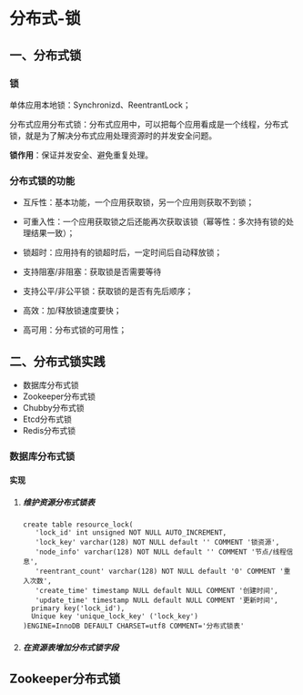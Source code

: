 # 分布式-锁

## 一、分布式锁

### 锁

单体应用本地锁：Synchronizd、ReentrantLock；

分布式应用分布式锁：分布式应用中，可以把每个应用看成是一个线程，分布式锁，就是为了解决分布式应用处理资源时的并发安全问题。

**锁作用**：保证并发安全、避免重复处理。

### 分布式锁的功能

- 互斥性：基本功能，一个应用获取锁，另一个应用则获取不到锁；

- 可重入性：一个应用获取锁之后还能再次获取该锁（幂等性：多次持有锁的处理结果一致）；

- 锁超时：应用持有的锁超时后，一定时间后自动释放锁；

- 支持阻塞/非阻塞：获取锁是否需要等待

- 支持公平/非公平锁：获取锁的是否有先后顺序；

- 高效：加/释放锁速度要快；

- 高可用：分布式锁的可用性；

  

## 二、分布式锁实践

- 数据库分布式锁
- Zookeeper分布式锁
- Chubby分布式锁
- Etcd分布式锁
- Redis分布式锁

### 数据库分布式锁

#### 实现

1. ##### 维护资源分布式锁表

   ```mysql
   create table resource_lock(
      'lock_id' int unsigned NOT NULL AUTO_INCREMENT,
      'lock_key' varchar(128) NOT NULL default '' COMMENT '锁资源',
      'node_info' varchar(128) NOT NULL default '' COMMENT '节点/线程信息',
      'reentrant_count' varchar(128) NOT NULL default '0' COMMENT '重入次数',
      'create_time' timestamp NULL default NULL COMMENT '创建时间',
      'update_time' timestamp NULL default NULL COMMENT '更新时间',
     primary key('lock_id'),
     Unique key 'unique_lock_key' ('lock_key') 
   )ENGINE=InnoDB DEFAULT CHARSET=utf8 COMMENT='分布式锁表'
   ```

2. ##### 在资源表增加分布式锁字段





## Zookeeper分布式锁

